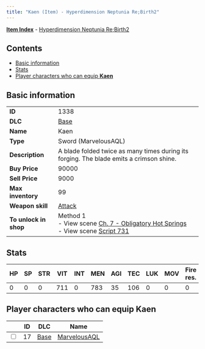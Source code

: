 ```yaml
---
title: "Kaen (Item) - Hyperdimension Neptunia Re;Birth2"
---
```


[**Item Index**](/neptunia/rb2/item/index.html) - [Hyperdimension Neptunia Re;Birth2](/neptunia/rb2)

## Contents

- [Basic information](#basic-information)
- [Stats](#stats)
- [Player characters who can equip **Kaen**](#player-characters-who-can-equip-kaen)

## Basic information

|   |   |
| -- | -- |
| **ID** | 1338 |
| **DLC** | [Base](/neptunia/rb2/dlc/0-base.html) |
| **Name** | Kaen |
| **Type** | Sword (MarvelousAQL) |
| **Description** | A blade folded twice as many times during its forging. The blade emits a crimson shine. |
| **Buy Price** | 90000 |
| **Sell Price** | 9000 |
| **Max inventory** | 99 |
| **Weapon skill** | [Attack](/neptunia/rb2/skill/0-2001-attack.html) |
| **To unlock in shop** | Method 1<br />- View scene [Ch. 7 - Obligatory Hot Springs](/neptunia/rb2/scene/0-456-ch-7-obligatory-hot-springs.html)<br />- View scene [Script 731](/neptunia/rb2/scene/0-731-script-731.html) |

## Stats

| HP | SP | STR | VIT | INT | MEN | AGI | TEC | LUK | MOV | Fire res. | Ice res. | Wind res. | Lightning res. |
| -- | -- | --- | --- | --- | --- | --- | --- | --- | --- | --------- | -------- | --------- | -------------- |
| 0 | 0 | 0 | 711 | 0 | 783 | 35 | 106 | 0 | 0 | 0 | 0 | 0 | 0 |

## Player characters who can equip **Kaen**

|    | ID | DLC | Name |
| -- | -- | --- | ---- |
| <input type="checkbox" id="rb2-player-0-17" class="trackbox" /> | 17 | [Base](/neptunia/rb2/dlc/0-base.html) | [MarvelousAQL](/neptunia/rb2/player/0-17-marvelousaql.html) |